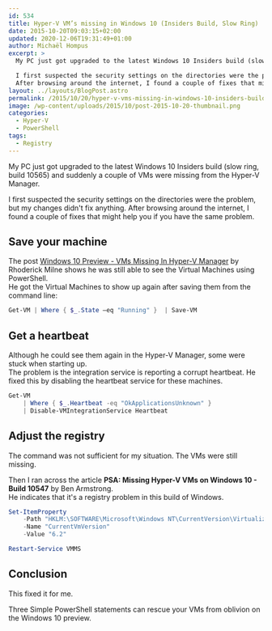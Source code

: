 ```yaml
---
id: 534
title: Hyper-V VM’s missing in Windows 10 (Insiders Build, Slow Ring)
date: 2015-10-20T09:03:15+02:00
updated: 2020-12-06T19:31:49+01:00
author: Michaël Hompus
excerpt: >
  My PC just got upgraded to the latest Windows 10 Insiders build (slow ring, build 10565) and suddenly a couple of VMs were missing from the Hyper-V Manager.

  I first suspected the security settings on the directories were the problem, but my changes didn't fix anything.
  After browsing around the internet, I found a couple of fixes that might help you if you have the same problem.
layout: ../layouts/BlogPost.astro
permalink: /2015/10/20/hyper-v-vms-missing-in-windows-10-insiders-build-slow-ring/
image: /wp-content/uploads/2015/10/post-2015-10-20-thumbnail.png
categories:
  - Hyper-V
  - PowerShell
tags:
  - Registry
---
```


My PC just got upgraded to the latest Windows 10 Insiders build (slow ring, build 10565) and suddenly a couple of VMs were missing from the Hyper-V Manager.

I first suspected the security settings on the directories were the problem, but my changes didn't fix anything.
After browsing around the internet, I found a couple of fixes that might help you if you have the same problem.

<!--more-->

## Save your machine

The post [Windows 10 Preview - VMs Missing In Hyper-V Manager](https://blog.rmilne.ca/2014/10/16/windows-10-preview-vms-missing-in-hyper-v-manager/) by Rhoderick Milne shows he was still able to see the Virtual Machines using PowerShell.  
He got the Virtual Machines to show up again after saving them from the command line:

```powershell
Get-VM | Where { $_.State –eq "Running" }  | Save-VM
```

## Get a heartbeat

Although he could see them again in the Hyper-V Manager, some were stuck when starting up.  
The problem is the integration service is reporting a corrupt heartbeat.
He fixed this by disabling the heartbeat service for these machines.

```powershell
Get-VM
    | Where { $_.Heartbeat -eq "OkApplicationsUnknown" }
    | Disable-VMIntegrationService Heartbeat
```

## Adjust the registry

The command was not sufficient for my situation.
The VMs were still missing.

Then I ran across the article **PSA: Missing Hyper-V VMs on Windows 10 - Build 10547** by Ben Armstrong.  
He indicates that it's a registry problem in this build of Windows.

```powershell
Set-ItemProperty
    -Path "HKLM:\SOFTWARE\Microsoft\Windows NT\CurrentVersion\Virtualization"
    -Name "CurrentVmVersion"
    -Value "6.2"

Restart-Service VMMS
```

## Conclusion

This fixed it for me.

Three Simple PowerShell statements can rescue your VMs from oblivion on the Windows 10 preview.
